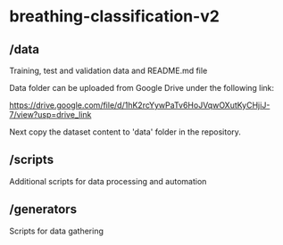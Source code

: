 # breathing-classification-v2

## /data 

Training, test and validation data and README.md file

Data folder can be uploaded from Google Drive under the following link:

https://drive.google.com/file/d/1hK2rcYywPaTv6HoJVqwOXutKyCHjiJ-7/view?usp=drive_link

Next copy the dataset content to 'data' folder in the repository.

## /scripts

Additional scripts for data processing and automation

## /generators

Scripts for data gathering
